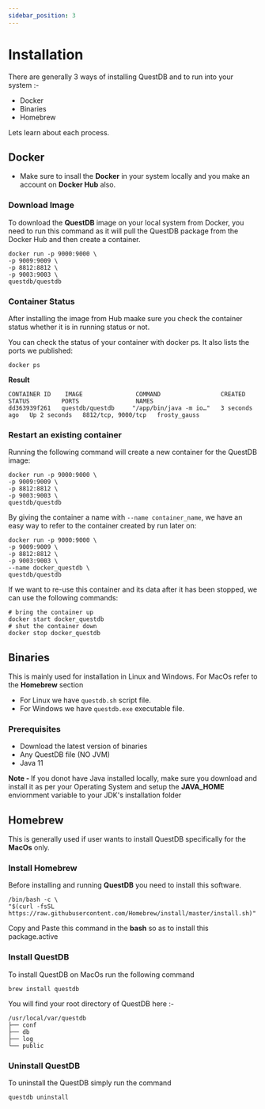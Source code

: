 ```yaml
---
sidebar_position: 3
---
```


# Installation
There are generally 3 ways of installing QuestDB and to run into your system :-

- Docker
- Binaries
- Homebrew

Lets learn about each process.

## Docker

- Make sure to insall the <strong>Docker</strong> in your system locally and you make an account on <strong>Docker Hub</strong> also.

### Download Image

To download the <strong>QuestDB</strong> image on your local system from Docker, you need to run this command as it will pull the QuestDB package from the Docker Hub and then create a container.

    docker run -p 9000:9000 \
    -p 9009:9009 \
    -p 8812:8812 \
    -p 9003:9003 \
    questdb/questdb

### Container Status

After installing the image from Hub maake sure you check the container status whether it is in running status or not.

You can check the status of your container with docker ps. It also lists the ports we published:

    docker ps

<strong>Result</strong>

    CONTAINER ID    IMAGE               COMMAND                 CREATED         STATUS         PORTS                NAMES
    dd363939f261   questdb/questdb     "/app/bin/java -m io…"   3 seconds ago   Up 2 seconds   8812/tcp, 9000/tcp   frosty_gauss

### Restart an existing container

Running the following command will create a new container for the QuestDB image:

    docker run -p 9000:9000 \
    -p 9009:9009 \
    -p 8812:8812 \
    -p 9003:9003 \
    questdb/questdb

By giving the container a name with `--name container_name`, we have an easy way to refer to the container created by run later on:

    docker run -p 9000:9000 \
    -p 9009:9009 \
    -p 8812:8812 \
    -p 9003:9003 \
    --name docker_questdb \
    questdb/questdb

If we want to re-use this container and its data after it has been stopped, we can use the following commands:

    # bring the container up
    docker start docker_questdb
    # shut the container down
    docker stop docker_questdb

## Binaries

This is mainly used for installation in Linux and Windows. For MacOs refer to the <strong>Homebrew</strong> section

- For Linux we have `questdb.sh` script file.
- For Windows we have `questdb.exe` executable file.

### Prerequisites

- Download the latest version of binaries
- Any QuestDB file (NO JVM)
- Java 11

<strong>Note - </strong>If you donot have Java installed locally, make sure you download and install it as per your Operating System and setup the <strong>JAVA_HOME</strong> enviornment variable  to your JDK's installation folder

## Homebrew

 This is generally used if user wants to install QuestDB specifically for the <strong>MacOs</strong> only.

### Install Homebrew
Before installing and running <strong>QuestDB</strong> you need to install this software.

```
/bin/bash -c \
"$(curl -fsSL https://raw.githubusercontent.com/Homebrew/install/master/install.sh)"
```

Copy and Paste this command in the <strong>bash</strong> so as to install this package.active

### Install QuestDB
To install QuestDB on MacOs run the following command

    brew install questdb                                        

You will find your root directory of QuestDB here :-

    /usr/local/var/questdb
    ├── conf
    ├── db
    ├── log
    └── public

### Uninstall QuestDB
To uninstall the QuestDB simply run the command 

    questdb uninstall